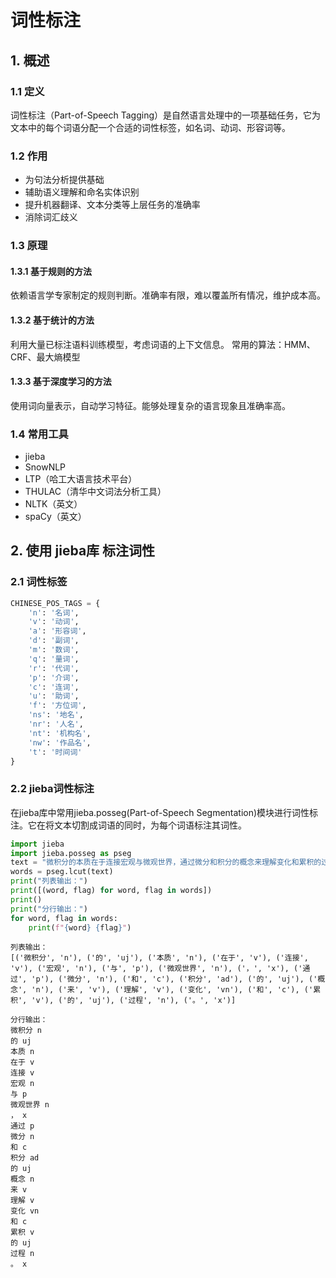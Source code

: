 # 词性标注

## 1. 概述

### 1.1 定义

词性标注（Part-of-Speech Tagging）是自然语言处理中的一项基础任务，它为文本中的每个词语分配一个合适的词性标签，如名词、动词、形容词等。

### 1.2 作用

- 为句法分析提供基础
- 辅助语义理解和命名实体识别
- 提升机器翻译、文本分类等上层任务的准确率
- 消除词汇歧义

### 1.3 原理

#### 1.3.1 基于规则的方法

依赖语言学专家制定的规则判断。准确率有限，难以覆盖所有情况，维护成本高。
   
#### 1.3.2 基于统计的方法

利用大量已标注语料训练模型，考虑词语的上下文信息。
常用的算法：HMM、CRF、最大熵模型
    
#### 1.3.3 基于深度学习的方法

使用词向量表示，自动学习特征。能够处理复杂的语言现象且准确率高。


### 1.4 常用工具
- jieba
- SnowNLP
- LTP（哈工大语言技术平台）
- THULAC（清华中文词法分析工具）
- NLTK（英文）
- spaCy（英文）

## 2. 使用 jieba库 标注词性
### 2.1 词性标签


```python
CHINESE_POS_TAGS = {
    'n': '名词',
    'v': '动词',
    'a': '形容词',
    'd': '副词',
    'm': '数词',
    'q': '量词',
    'r': '代词',
    'p': '介词',
    'c': '连词',
    'u': '助词',
    'f': '方位词',
    'ns': '地名',
    'nr': '人名',
    'nt': '机构名',
    'nw': '作品名',
    't': '时间词'
}
```

### 2.2 jieba词性标注
在jieba库中常用jieba.posseg(Part-of-Speech Segmentation)模块进行词性标注。它在将文本切割成词语的同时，为每个词语标注其词性。


```python
import jieba
import jieba.posseg as pseg
text = "微积分的本质在于连接宏观与微观世界，通过微分和积分的概念来理解变化和累积的过程。"
words = pseg.lcut(text)
print("列表输出：")
print([(word, flag) for word, flag in words])
print()
print("分行输出：")
for word, flag in words:
    print(f"{word} {flag}")
```
```
列表输出：
[('微积分', 'n'), ('的', 'uj'), ('本质', 'n'), ('在于', 'v'), ('连接', 'v'), ('宏观', 'n'), ('与', 'p'), ('微观世界', 'n'), ('，', 'x'), ('通过', 'p'), ('微分', 'n'), ('和', 'c'), ('积分', 'ad'), ('的', 'uj'), ('概念', 'n'), ('来', 'v'), ('理解', 'v'), ('变化', 'vn'), ('和', 'c'), ('累积', 'v'), ('的', 'uj'), ('过程', 'n'), ('。', 'x')]
    
分行输出：
微积分 n
的 uj
本质 n
在于 v
连接 v
宏观 n
与 p
微观世界 n
， x
通过 p
微分 n
和 c
积分 ad
的 uj
概念 n
来 v
理解 v
变化 vn
和 c
累积 v
的 uj
过程 n
。 x
```   

